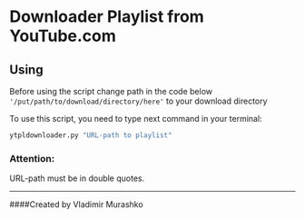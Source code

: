 # Downloader Playlist from YouTube.com

## Using 

Before using the script change path in the code below 
`'/put/path/to/download/directory/here'`
to your download directory

To use this script, you need to type next command in your terminal:
```sh
ytpldownloader.py "URL-path to playlist"
```
### Attention:
URL-path must be in double quotes.

---

####Created by Vladimir Murashko


